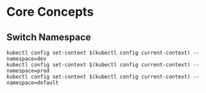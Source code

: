 # Core Concepts

## Switch Namespace

```shell
kubectl config set-context $(kubectl config current-context) --namespace=dev
kubectl config set-context $(kubectl config current-context) --namespace=prod
kubectl config set-context $(kubectl config current-context) --namespace=default
```
